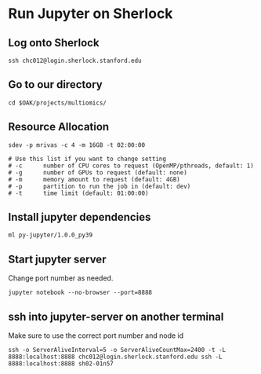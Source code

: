 # Run Jupyter on Sherlock

## Log onto Sherlock

`ssh chc012@login.sherlock.stanford.edu`

## Go to our directory

`cd $OAK/projects/multiomics/`

## Resource Allocation

`sdev -p mrivas -c 4 -m 16GB -t 02:00:00`

```
# Use this list if you want to change setting
# -c      number of CPU cores to request (OpenMP/pthreads, default: 1)
# -g      number of GPUs to request (default: none)
# -m      memory amount to request (default: 4GB)
# -p      partition to run the job in (default: dev)
# -t      time limit (default: 01:00:00)
```

## Install jupyter dependencies

`ml py-jupyter/1.0.0_py39`

## Start jupyter server

Change port number as needed.

`jupyter notebook --no-browser --port=8888`

## ssh into jupyter-server on another terminal

Make sure to use the correct port number and node id

`ssh -o ServerAliveInterval=5 -o ServerAliveCountMax=2400 -t -L 8888:localhost:8888 chc012@login.sherlock.stanford.edu ssh -L 8888:localhost:8888 sh02-01n57`

